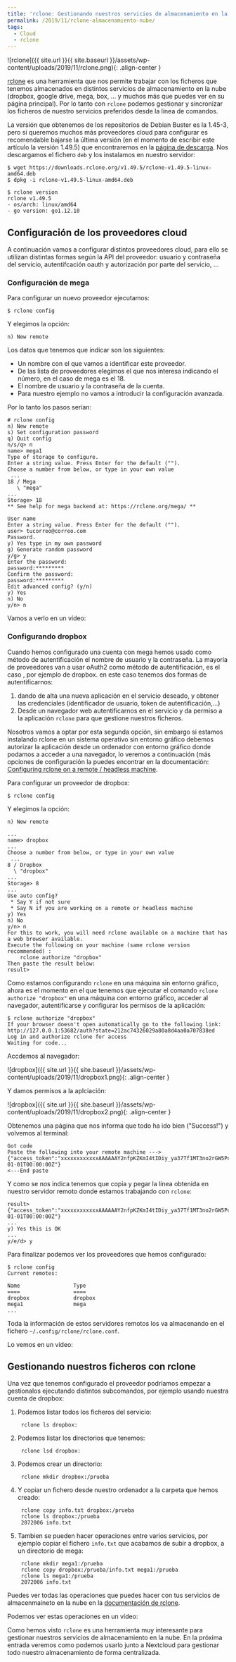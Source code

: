 ```yaml
---
title: 'rclone: Gestionando nuestros servicios de almacenamiento en la nube'
permalink: /2019/11/rclone-almacenamiento-nube/
tags:
  - Cloud
  - rclone
---
```


![rclone]({{ site.url }}{{ site.baseurl }}/assets/wp-content/uploads/2019/11/rclone.png){: .align-center }

[rclone](https://rclone.org/) es una herramienta que nos permite trabajar con los ficheros que tenemos almacenados en distintos servicios de almacenamiento en la nube (dropbox, google drive, mega, box, ... y muchos más que puedes ver en su página principal). Por lo tanto con `rclone` podemos gestionar y sincronizar los ficheros de nuestro servicios preferidos desde la línea de comandos. 

La versión que obtenemos de los repositorios de Debian Buster es la 1.45-3, pero si queremos muchos más proveedores cloud para configurar es recomendable bajarse la última versión (en el momento de escribir este artículo la versión 1.49.5) que encontraremos en la [página de descarga](https://rclone.org/downloads/). Nos descargamos el fichero `deb` y los instalamos en nuestro servidor:

    $ wget https://downloads.rclone.org/v1.49.5/rclone-v1.49.5-linux-amd64.deb
    $ dpkg -i rclone-v1.49.5-linux-amd64.deb

    $ rclone version
    rclone v1.49.5
    - os/arch: linux/amd64
    - go version: go1.12.10

## Configuración de los proveedores cloud

A continuación vamos a configurar distintos proveedores cloud, para ello se utilizan distintas formas según la API del proveedor: usuario y contraseña del servicio, autentifcación oauth y autorización por parte del servicio, ...

<!--more-->

### Configuración de mega

Para configurar un nuevo proveedor ejecutamos:

    $ rclone config

Y elegimos la opción:

    n) New remote

Los datos que tenemos que indicar son los siguientes:

* Un nombre con el que vamos a identificar este proveedor.
* De las lista de proveedores elegimos el que nos interesa indicando el número, en el caso de mega es el 18.
* El nombre de usuario y la contraseña de la cuenta.
* Para nuestro ejemplo no vamos a introducir la configuración avanzada.

Por lo tanto los pasos serían:

    # rclone config
    n) New remote
    s) Set configuration password
    q) Quit config
    n/s/q> n
    name> mega1
    Type of storage to configure.
    Enter a string value. Press Enter for the default ("").
    Choose a number from below, or type in your own value
     ...
    18 / Mega
       \ "mega"
    ...
    Storage> 18
    ** See help for mega backend at: https://rclone.org/mega/ **

    User name
    Enter a string value. Press Enter for the default ("").
    user> tucorreo@correo.com
    Password.
    y) Yes type in my own password
    g) Generate random password
    y/g> y
    Enter the password:
    password:*********
    Confirm the password:
    password:*********
    Edit advanced config? (y/n)
    y) Yes
    n) No
    y/n> n

Vamos a verlo en un vídeo:

<script id="asciicast-E9nBhgIM9IHfvpEsYDhRgwkLC" src="https://asciinema.org/a/E9nBhgIM9IHfvpEsYDhRgwkLC.js" async></script>


### Configurando dropbox

Cuando hemos configurado una cuenta con mega hemos usado como método de autentificación el nombre de usuario y la contraseña. La mayoría de proveedores van a usar oAuth2 como método de autentificación, es el caso , por ejemplo de dropbox. en este caso tenemos dos formas de autentificarnos:

1. dando de alta una nueva aplicación en el servicio deseado, y obtener las credenciales (identificador de usuario, token de autentificación,...)
2. Desde un navegador web autentificarnos en el servicio y da permiso a la aplicación `rclone` para que gestione nuestros ficheros.

Nosotros vamos a optar por esta segunda opción, sin embargo si estamos instalando rclone en un sistema operativo sin entorno gráfico debemos autorizar la aplicación desde un ordenador con entorno gráfico donde podamos a acceder a una navegador, lo veremos a continuación (más opciones de configuración la puedes encontrar en la documentación: [Configuring rclone on a remote / headless machine](https://rclone.org/remote_setup/).

Para configurar un proveedor de dropbox:

    $ rclone config

Y elegimos la opción:

    n) New remote

    ...
    name> dropbox
    ...
    Choose a number from below, or type in your own value
     ...
    8 / Dropbox
      \ "dropbox"
    ...
    Storage> 8
    ...
    Use auto config?
     * Say Y if not sure
     * Say N if you are working on a remote or headless machine
    y) Yes
    n) No
    y/n> n
    For this to work, you will need rclone available on a machine that has a web browser available.
    Execute the following on your machine (same rclone version recommended) :
    	rclone authorize "dropbox"
    Then paste the result below:
    result> 


Como estamos configurando `rclone` en una máquina sin entorno gráfico, ahora es el momento en el que tenemos que ejecutar el comando `rclone authorize "dropbox"` en una máquina con entorno gráfico, acceder al navegador, autentificarse y configurar los permisos de la aplicación:

    $ rclone authorize "dropbox"
    If your browser doesn't open automatically go to the following link: http://127.0.0.1:53682/auth?state=212ac74326029a80a8d4aa0a707838ed
    Log in and authorize rclone for access
    Waiting for code...

Accdemos al navegador:

![dropbox]({{ site.url }}{{ site.baseurl }}/assets/wp-content/uploads/2019/11/dropbox1.png){: .align-center }

Y damos permisos a la aplciación:
    
![dropbox]({{ site.url }}{{ site.baseurl }}/assets/wp-content/uploads/2019/11/dropbox2.png){: .align-center }

Obtenemos una página que nos informa que todo ha ido bien ("Success!") y volvemos al terminal:
    
    Got code
    Paste the following into your remote machine --->
    {"access_token":"xxxxxxxxxxxxAAAAAAY2nfpKZKmI4tIDiy_ya37Tf1MT3no2rGW5PcV3znHJq0i","token_type":"bearer","expiry":"0001-01-01T00:00:00Z"}
    <---End paste

Y como se nos indica tenemos que copia y pegar la línea obtenida en nuestro servidor remoto donde estamos trabajando con `rclone`:

    result> {"access_token":"xxxxxxxxxxxxAAAAAAY2nfpKZKmI4tIDiy_ya37Tf1MT3no2rGW5PcV3znHJq0i","token_type":"bearer","expiry":"0001-01-01T00:00:00Z"}
    ...
    y) Yes this is OK
    ...
    y/e/d> y

Para finalizar podemos ver los proveedores que hemos configurado:

    $ rclone config
    Current remotes:

    Name                 Type
    ====                 ====
    dropbox              dropbox
    mega1                mega
    ...

Toda la información de estos servidores remotos los va almacenando en el fichero `~/.config/rclone/rclone.conf`.


Lo vemos en un vídeo:

<script id="asciicast-gw1K6n7ktaSu3AGTRgZPzKEzd" src="https://asciinema.org/a/gw1K6n7ktaSu3AGTRgZPzKEzd.js" async></script>

## Gestionando nuestros ficheros con rclone

Una vez que tenemos configurado el proveedor podríamos empezar a gestionalos ejecutando distintos subcomandos, por ejemplo usando nuestra cuenta de dropbox:

1. Podemos listar todos los ficheros del servicio:

        rclone ls dropbox:

2. Podemos listar los directorios que tenemos:

        rclone lsd dropbox:

3. Podemos crear un directorio:

        rclone mkdir dropbox:/prueba

4. Y copiar un fichero desde nuestro ordenador a la carpeta que hemos creado:

        rclone copy info.txt dropbox:/prueba
        rclone ls dropbox:/prueba
        2072006 info.txt

5. Tambien se pueden hacer operaciones entre varios servicios, por ejemplo copiar el fichero `info.txt` que acabamos de subir a dropbox, a un directorio de mega:

        rclone mkdir mega1:/prueba
        rclone copy dropbox:/prueba/info.txt mega1:/prueba
        rclone ls mega1:/prueba
        2072006 info.txt

Puedes ver todas las operaciones que puedes hacer con tus servicios de almacenmaineto en la nube en la [documentación de rclone](https://rclone.org/docs/).

Podemos ver estas operaciones en un vídeo:

<script id="asciicast-5GJmnlatyGvad57kH9ZxNPzs8" src="https://asciinema.org/a/5GJmnlatyGvad57kH9ZxNPzs8.js" async></script>

Como hemos visto `rclone` es una herramienta muy interesante para gestionar nuestros servicios de almacenamiento en la nube. En la próxima entrada veremos como podemos usarlo junto a Nextcloud para gestionar todo nuestro almacenamiento de forma centralizada.